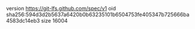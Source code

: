 version https://git-lfs.github.com/spec/v1
oid sha256:594d3d2b5637a6420b0b63235101b6504753fe405347b725666ba4583dc14eb3
size 16004
